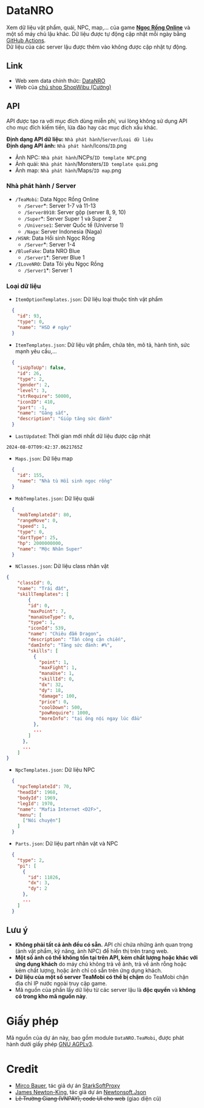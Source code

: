 # DataNRO
Xem dữ liệu vật phẩm, quái, NPC, map,... của game [**Ngọc Rồng Online**](http://ngocrongonline.com/) và một số máy chủ lậu khác. Dữ liệu được tự động cập nhật mỗi ngày bằng [GitHub Actions](https://github.com/features/actions).
<br>Dữ liệu của các server lậu được thêm vào không được cập nhật tự động.

## Link
- Web xem data chính thức: [DataNRO](https://electroheavenvn.github.io/DataNRO/)
- Web của [chủ shop ShopWibu (Cường)](https://shopwibu.net/)

## API
API được tạo ra với mục đích dùng miễn phí, vui lòng không sử dụng API cho mục đích kiếm tiền, lừa đảo hay các mục đích xấu khác.

**Định dạng API dữ liệu:** `Nhà phát hành`/`Server`/`Loại dữ liệu`
<br>**Định dạng API ảnh:** `Nhà phát hành`/Icons/`ID`.png
- Ảnh NPC: `Nhà phát hành`/NCPs/`ID template NPC`.png
- Ảnh quái: `Nhà phát hành`/Monsters/`ID template quái`.png
- Ảnh map: `Nhà phát hành`/Maps/`ID map`.png
### Nhà phát hành / Server
- `/TeaMobi`: Data Ngọc Rồng Online
  + `/Server`*: Server 1-7 và 11-13
  + `/Server8910`: Server gộp (server 8, 9, 10)
  + `/Super`*: Server Super 1 và Super 2
  + `/Universe1`: Server Quốc tế (Universe 1)
  + `/Naga`: Server Indonesia (Naga)
- `/HSNR`: Data Hồi sinh Ngọc Rồng
  + `/Server`*: Server 1-4
- `/BlueFake`: Data NRO Blue
  + `/Server1`*: Server Blue 1
- `/ILoveNRO`: Data Tôi yêu Ngọc Rồng
  + `/Server1`*: Server 1
### Loại dữ liệu
- `ItemOptionTemplates.json`: Dữ liệu loại thuộc tính vật phẩm
```json
  {
    "id": 93,
    "type": 0,
    "name": "HSD # ngày"
  }
```
- `ItemTemplates.json`: Dữ liệu vật phẩm, chứa tên, mô tả, hành tinh, sức mạnh yêu cầu,...
```json
  {
    "isUpToUp": false,
    "id": 26,
    "type": 2,
    "gender": 2,
    "level": 3,
    "strRequire": 50000,
    "iconID": 410,
    "part": -1,
    "name": "Găng sắt",
    "description": "Giúp tăng sức đánh"
  }
```
- `LastUpdated`: Thời gian mới nhất dữ liệu được cập nhật
```
2024-08-07T09:42:37.0621765Z
```
- `Maps.json`: Dữ liệu map
```json
  {
    "id": 155,
    "name": "Nhà tù Hồi sinh ngọc rồng"
  }
```
- `MobTemplates.json`: Dữ liệu quái
```json
  {
    "mobTemplateId": 80,
    "rangeMove": 0,
    "speed": 1,
    "type": 0,
    "dartType": 25,
    "hp": 2000000000,
    "name": "Mộc Nhân Super"
  }
```
- `NClasses.json`: Dữ liệu class nhân vật
```json
{
    "classId": 0,
    "name": "Trái đất",
    "skillTemplates": [
        {
        "id": 0,
        "maxPoint": 7,
        "manaUseType": 0,
        "type": 1,
        "iconId": 539,
        "name": "Chiêu đấm Dragon",
        "description": "Tấn công cận chiến",
        "damInfo": "Tăng sức đánh: #%",
        "skills": [
          {
            "point": 1,
            "maxFight": 1,
            "manaUse": 1,
            "skillId": 0,
            "dx": 32,
            "dy": 18,
            "damage": 100,
            "price": 0,
            "coolDown": 500,
            "powRequire": 1000,
            "moreInfo": "tại ông nội ngay lúc đầu"
          },
          ...
        ]
      },
      ...
    ]
}
```
- `NpcTemplates.json`: Dữ liệu NPC
```json
  {
    "npcTemplateId": 70,
    "headId": 1968,
    "bodyId": 1969,
    "legId": 1970,
    "name": "Mafia Internet <D2F>",
    "menu": [
      ["Nói chuyện"]
    ]
  }
```
- `Parts.json`: Dữ liệu part nhân vật và NPC
```json
  {
    "type": 2,
    "pi": [
      {
        "id": 11826,
        "dx": 3,
        "dy": 2
      },
      ...
    ]
  }
```

## Lưu ý
- **Không phải tất cả ảnh đều có sẵn.** API chỉ chứa những ảnh quan trọng (ảnh vật phẩm, kỹ năng, ảnh NPC) để hiển thị trên trang web.
- **Một số ảnh có thể không tồn tại trên API, kém chất lượng hoặc khác với ứng dụng khách** do máy chủ không trả về ảnh, trả về ảnh rỗng hoặc kém chất lượng, hoặc ảnh chỉ có sẵn trên ứng dụng khách.
- **Dữ liệu của một số server TeaMobi có thể bị chậm** do TeaMobi chặn địa chỉ IP nước ngoài truy cập game.
- Mã nguồn của phần lấy dữ liệu từ các server lậu là __độc quyền__ và __không có trong kho mã nguồn này__.

# Giấy phép
Mã nguồn của dự án này, bao gồm module `DataNRO.TeaMobi`, được phát hành dưới giấy phép [GNU AGPLv3](https://www.gnu.org/licenses/agpl-3.0.en.html).

# Credit
- [Mirco Bauer](https://github.com/meebey), tác giả dự án [StarkSoftProxy](https://github.com/meebey/starksoftproxy)
- [James Newton-King](https://github.com/JamesNK), tác giả dự án [Newtonsoft.Json](https://github.com/JamesNK/Newtonsoft.Json)
- ~~Lê Trường Giang (VNPAY), code UI cho web~~ (giao diện cũ)
